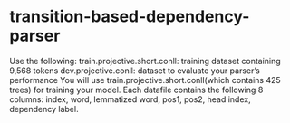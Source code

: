 # transition-based-dependency-parser

Use the following:
train.projective.short.conll: training dataset containing 9,568 tokens
dev.projective.conll: dataset to evaluate your parser’s performance
You will use train.projective.short.conll(which contains 425 trees) for training your model. Each datafile contains the following 8 columns: index, word, lemmatized word, pos1, pos2, head index, dependency label.
